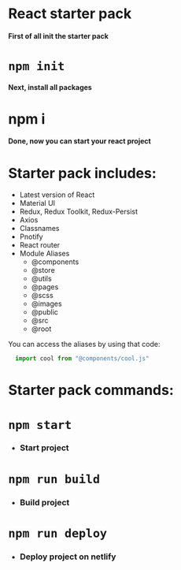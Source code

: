 # React starter pack

#### First of all init the starter pack

# ```npm init```

#### Next, install all packages

# npm i

#### Done, now you can start your react project

# Starter pack includes:

- Latest version of React
- Material UI
- Redux, Redux Toolkit, Redux-Persist
- Axios
- Classnames
- Pnotify
- React router
- Module Aliases
  - @components
  - @store
  - @utils
  - @pages
  - @scss
  - @images
  - @public
  - @src
  - @root

You can access the aliases by using that code:

```javascript
  import cool from "@components/cool.js"
```

# Starter pack commands:

# ```npm start```

- ### Start project

# ```npm run build```

- ### Build project

# ```npm run deploy```

- ### Deploy project on netlify
